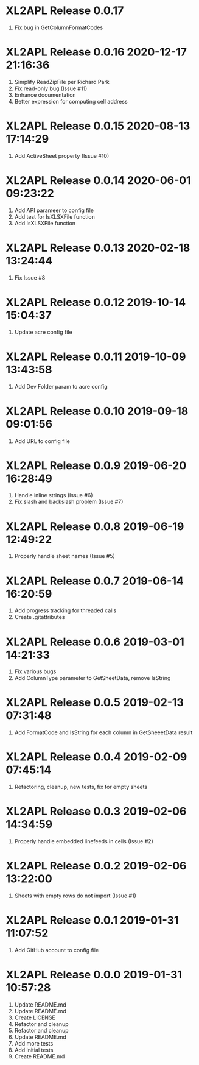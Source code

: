 # XL2APL Release 0.0.17                    
1. Fix bug in GetColumnFormatCodes

# XL2APL Release 0.0.16 2020-12-17 21:16:36
1. Simplify ReadZipFile per Richard Park
2. Fix read-only bug (Issue #11)
3. Enhance documentation
4. Better expression for computing cell address

# XL2APL Release 0.0.15 2020-08-13 17:14:29
1. Add ActiveSheet property (Issue #10)

# XL2APL Release 0.0.14 2020-06-01 09:23:22
1. Add API parameer to config file
2. Add test for IsXLSXFile function
3. Add IsXLSXFile function

# XL2APL Release 0.0.13 2020-02-18 13:24:44
1. Fix Issue #8

# XL2APL Release 0.0.12 2019-10-14 15:04:37
1. Update acre config file

# XL2APL Release 0.0.11 2019-10-09 13:43:58
1. Add Dev Folder param to acre config

# XL2APL Release 0.0.10 2019-09-18 09:01:56
1. Add URL to config file

# XL2APL Release 0.0.9 2019-06-20 16:28:49
1. Handle inline strings (Issue #6)
2. Fix slash and backslash problem (Issue #7)

# XL2APL Release 0.0.8 2019-06-19 12:49:22
1. Properly handle sheet names (Issue #5)

# XL2APL Release 0.0.7 2019-06-14 16:20:59
1. Add progress tracking for threaded calls
2. Create .gitattributes

# XL2APL Release 0.0.6 2019-03-01 14:21:33
1. Fix various bugs
2. Add ColumnType parameter to GetSheetData, remove IsString

# XL2APL Release 0.0.5 2019-02-13 07:31:48
1. Add FormatCode and IsString for each column in GetSheeetData result

# XL2APL Release 0.0.4 2019-02-09 07:45:14
1. Refactoring, cleanup, new tests, fix for empty sheets

# XL2APL Release 0.0.3 2019-02-06 14:34:59
1. Properly handle embedded linefeeds in cells (Issue #2)

# XL2APL Release 0.0.2 2019-02-06 13:22:00
1. Sheets with empty rows do not import (Issue #1)

# XL2APL Release 0.0.1 2019-01-31 11:07:52
1. Add GitHub account to config file

# XL2APL Release 0.0.0 2019-01-31 10:57:28
1. Update README.md
2. Update README.md
3. Create LICENSE
4. Refactor and cleanup
5. Refactor and cleanup
6. Update README.md
7. Add more tests
8. Add initial tests
9. Create README.md
